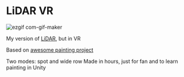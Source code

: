 <h1>LiDAR VR</h1>

![ezgif com-gif-maker](https://user-images.githubusercontent.com/25001991/189768095-a0779212-3b41-4db2-a86e-ab364ad0bc8b.gif)

My version of [LiDAR](https://steamcommunity.com/sharedfiles/filedetails/?id=2813176307), but in VR
</p>

Based on [awesome painting project](https://github.com/mixandjam/Splatoon-Ink)

Two modes: spot and wide row
Made in hours, just for fan and to learn painting in Unity

